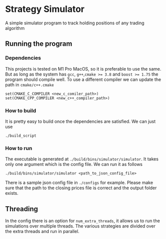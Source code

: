 # Strategy Simulator
A simple simulator program to track holding positions of any trading algorithm

## Running the program
### Dependencies
This projects is tested on M1 Pro MacOS, so it is preferable to use the same. But as long as the system has `gcc`, `g++`,`cmake >= 3.8` and `boost >= 1.75` the program should compile well. To use a different compiler we can update the path in `cmake/c++.cmake`
```
set(CMAKE_C_COMPILER <new_c_comiler_path>)
set(CMAKE_CPP_COMPILER <new_c++_compiler_path>)
```

### How to build
It is pretty easy to build once the dependencies are satisfied. We can just use
```
./build_script
```

### How to run
The executable is generated at `./build/bins/simulator/simulator`. It takes only one argument which is the config file. We can run it as follows
```
./build/bins/simulator/simulator <path_to_json_config_file>
```

There is a sample json config file in `./configs` for example. Please make sure that the path to the closing prices file is correct and the output folder exists.

## Threading
In the config there is an option for `num_extra_threads`, it allows us to run the simulations over multiple threads. The various strategies are divided over the extra threads and run in parallel.
